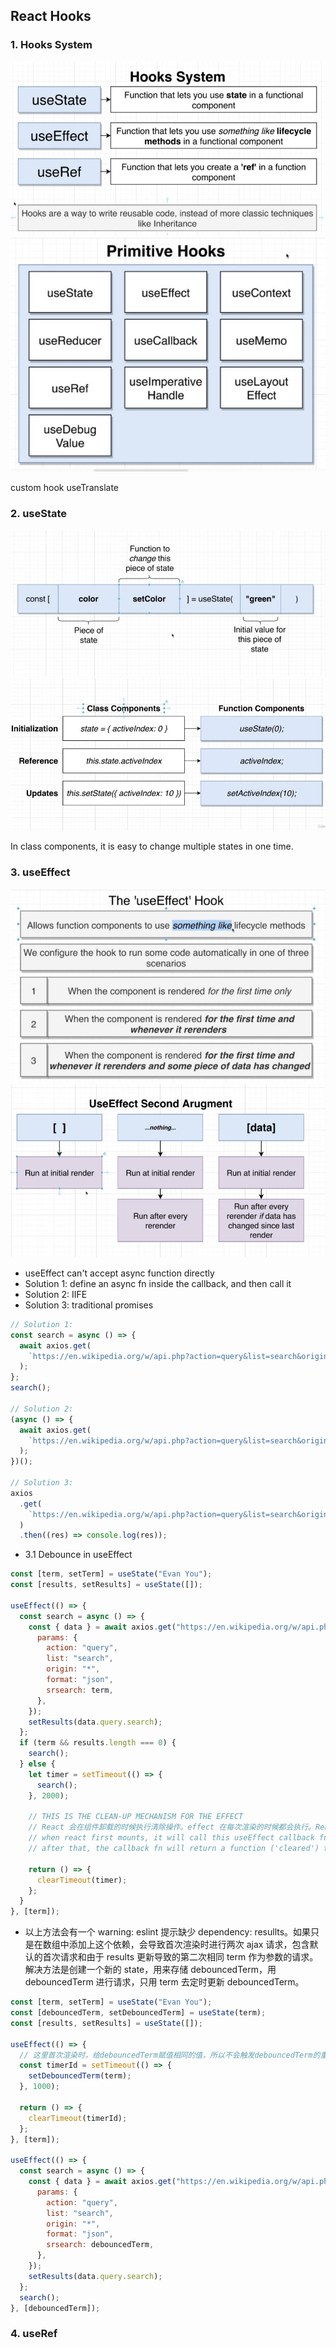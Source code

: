## React Hooks

### 1. Hooks System

![alt](./pictures/hooksSys.jpg)
![alt](./pictures/primitiveHooks.jpg)

custom hook
useTranslate

### 2. useState

![alt](./pictures/useStateExplain.jpg)
![alt](./pictures/useStateComp.jpg)

In class components, it is easy to change multiple states in one time.

### 3. useEffect

![alt](./pictures/useEffect.jpg)
![alt](./pictures/useEffectConfig.jpg)

- useEffect can't accept async function directly
- Solution 1: define an async fn inside the callback, and then call it
- Solution 2: IIFE
- Solution 3: traditional promises

```jsx
// Solution 1:
const search = async () => {
  await axios.get(
    `https://en.wikipedia.org/w/api.php?action=query&list=search&origin=*&format=json&srsearch=${term}`
  );
};
search();

// Solution 2:
(async () => {
  await axios.get(
    `https://en.wikipedia.org/w/api.php?action=query&list=search&origin=*&format=json&srsearch=${term}`
  );
})();

// Solution 3:
axios
  .get(
    `https://en.wikipedia.org/w/api.php?action=query&list=search&origin=*&format=json&srsearch=${term}`
  )
  .then((res) => console.log(res));
```

- 3.1 Debounce in useEffect

```jsx
const [term, setTerm] = useState("Evan You");
const [results, setResults] = useState([]);

useEffect(() => {
  const search = async () => {
    const { data } = await axios.get("https://en.wikipedia.org/w/api.php", {
      params: {
        action: "query",
        list: "search",
        origin: "*",
        format: "json",
        srsearch: term,
      },
    });
    setResults(data.query.search);
  };
  if (term && results.length === 0) {
    search();
  } else {
    let timer = setTimeout(() => {
      search();
    }, 2000);

    // THIS IS THE CLEAN-UP MECHANISM FOR THE EFFECT
    // React 会在组件卸载的时候执行清除操作。effect 在每次渲染的时候都会执行。React 会在执行当前 effect 之前对上一个 effect 进行清除。
    // when react first mounts, it will call this useEffect callback fn, and invoke 'changed'.
    // after that, the callback fn will return a function ('cleared') that will be called when the component unmounts.

    return () => {
      clearTimeout(timer);
    };
  }
}, [term]);
```

- 以上方法会有一个 warning: eslint 提示缺少 dependency: resullts。如果只是在数组中添加上这个依赖，会导致首次渲染时进行两次 ajax 请求，包含默认的首次请求和由于 results 更新导致的第二次相同 term 作为参数的请求。解决方法是创建一个新的 state，用来存储 debouncedTerm，用 debouncedTerm 进行请求，只用 term 去定时更新 debouncedTerm。

```jsx
const [term, setTerm] = useState("Evan You");
const [debouncedTerm, setDebouncedTerm] = useState(term);
const [results, setResults] = useState([]);

useEffect(() => {
  // 这里首次渲染时，给debouncedTerm赋值相同的值，所以不会触发debouncedTerm的重新渲染
  const timerId = setTimeout(() => {
    setDebouncedTerm(term);
  }, 1000);

  return () => {
    clearTimeout(timerId);
  };
}, [term]);

useEffect(() => {
  const search = async () => {
    const { data } = await axios.get("https://en.wikipedia.org/w/api.php", {
      params: {
        action: "query",
        list: "search",
        origin: "*",
        format: "json",
        srsearch: debouncedTerm,
      },
    });
    setResults(data.query.search);
  };
  search();
}, [debouncedTerm]);
```

### 4. useRef
